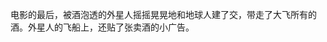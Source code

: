 电影的最后，被酒泡透的外星人摇摇晃晃地和地球人建了交，带走了大飞所有的酒。外星人的飞船上，还贴了张卖酒的小广告。


<!--stackedit_data:
eyJoaXN0b3J5IjpbMjkzMzkzMjEzLDEzNjU2NjI3OTcsMTkwMT
EwMDg4M119
-->